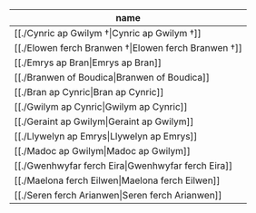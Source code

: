 | name                                                                             |
| -------------------------------------------------------------------------------- |
| [[./Cynric ap Gwilym †\|Cynric ap Gwilym †]]         |
| [[./Elowen ferch Branwen †\|Elowen ferch Branwen †]] |
| [[./Emrys ap Bran\|Emrys ap Bran]]                   |
| [[./Branwen of Boudica\|Branwen of Boudica]]         |
| [[./Bran ap Cynric\|Bran ap Cynric]]                 |
| [[./Gwilym ap Cynric\|Gwilym ap Cynric]]             |
| [[./Geraint ap Gwilym\|Geraint ap Gwilym]]           |
| [[./Llywelyn ap Emrys\|Llywelyn ap Emrys]]           |
| [[./Madoc ap Gwilym\|Madoc ap Gwilym]]               |
| [[./Gwenhwyfar ferch Eira\|Gwenhwyfar ferch Eira]]   |
| [[./Maelona ferch Eilwen\|Maelona ferch Eilwen]]     |
| [[./Seren ferch Arianwen\|Seren ferch Arianwen]]     |
